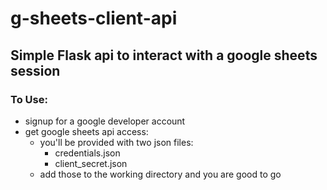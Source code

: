# g-sheets-client-api
## Simple Flask api to interact with a google sheets session
### To Use:
  - signup for a google developer account
  - get google sheets api access:
    - you'll be provided with two json files:
      - credentials.json
      - client_secret.json
    - add those to the working directory and you are good to go
